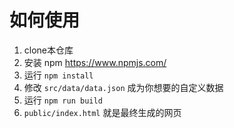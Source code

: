 # 如何使用

1. clone本仓库
2. 安装 npm https://www.npmjs.com/
3. 运行 `npm install`
4. 修改 `src/data/data.json` 成为你想要的自定义数据
5. 运行 `npm run build`
6. `public/index.html` 就是最终生成的网页